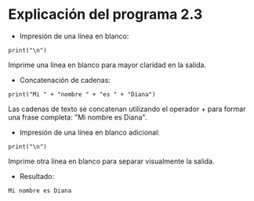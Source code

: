 # Explicación del programa 2.3
- Impresión de una línea en blanco:
```
print("\n")
```
Imprime una línea en blanco para mayor claridad en la salida.

- Concatenación de cadenas:
```
print("Mi " + "nombre " + "es " + "Diana")
```
Las cadenas de texto se concatenan utilizando el operador + para formar una frase completa: "Mi nombre es Diana".

- Impresión de una línea en blanco adicional:
```
print("\n")
```
Imprime otra línea en blanco para separar visualmente la salida.

- Resultado:
```
Mi nombre es Diana
```
